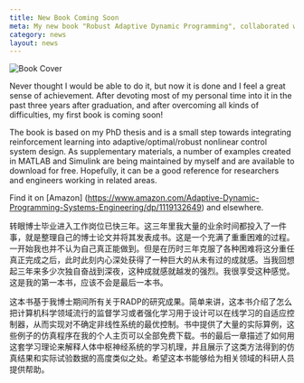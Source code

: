 ```yaml
---
title: New Book Coming Soon
meta: My new book "Robust Adaptive Dynamic Programming", collaborated with my former PhD Thesis advisor, is coming soon.
category: news
layout: news
---
```


![Book Cover](http://media.wiley.com/product_data/coverImage300/49/11191326/1119132649.jpg)

Never thought I would be able to do it, but now it is done and I feel a great sense of achievement. After devoting most of my personal time into it in the past three years after graduation, and after overcoming all kinds of difficulties, my first book is coming soon!

The book is based on my PhD thesis and is a small step towards integrating reinforcement learning into adaptive/optimal/robust nonlinear control system design. As supplementary materials, a number of examples created in MATLAB and Simulink are being maintained by myself and are available to download for free. Hopefully, it can be a good reference for researchers and engineers working in related areas.

Find it on
[Amazon] (https://www.amazon.com/Adaptive-Dynamic-Programming-Systems-Engineering/dp/1119132649) and elsewhere.

转眼博士毕业进入工作岗位已快三年。这三年里我大量的业余时间都投入了一件事，就是整理自己的博士论文并将其发表成书。这是一个充满了重重困难的过程。一开始我也并不认为自己真正能做到。但是在历时三年克服了各种困难将这分重任真正完成之后，此时此刻内心深处获得了一种巨大的从未有过的成就感。当我回想起三年来多少次独自奋战到深夜，这种成就感就越发的强烈。我很享受这种感觉。这是我的第一本书，应该不会是最后一本书。

这本书基于我博士期间所有关于RADP的研究成果。简单来讲，这本书介绍了怎么把计算机科学领域流行的监督学习或者强化学习用于设计可以在线学习的自适应控制器，从而实现对不确定非线性系统的最优控制。书中提供了大量的实际算例，这些例子的仿真程序在我的个人主页可以全部免费下载。书的最后一章描述了如何用这套学习理论来解释人体中枢神经系统的学习机理，并且展示了这类方法得到的仿真结果和实际试验数据的高度类似之处。希望这本书能够给为相关领域的科研人员提供帮助。
